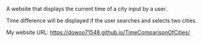 A website that displays the current time of a city input by a user. </br>

Time difference will be displayed if the user searches and selects two cities.

My website URL: https://dowoo71548.github.io/TimeComparisonOfCities/

